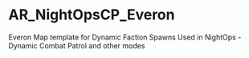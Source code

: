 # AR_NightOpsCP_Everon
 Everon Map template for Dynamic Faction Spawns
 Used in NightOps - Dynamic Combat Patrol and other modes
